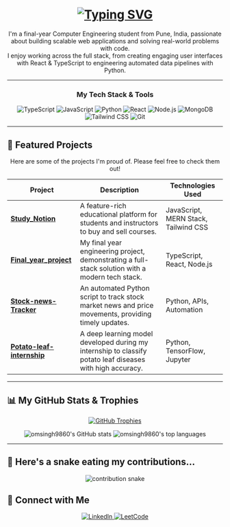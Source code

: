 <h1 align="center">
  <a href="https://git.io/typing-svg">
    <img src="https://readme-typing-svg.herokuapp.com?font=Fira+Code&size=25&pause=1000&color=3399FF&center=true&vCenter=true&multiline=true&width=500&lines=Hi+there%2C+I'm+Om+Singh+%F0%9F%91%8B;I'm+a+Full-Stack+Developer+%26+Python+Enthusiast;I+love+turning+ideas+into+reality+with+code." alt="Typing SVG" />
  </a>
</h1>

<p align="center">
  I'm a final-year Computer Engineering student from Pune, India, passionate about building scalable web applications and solving real-world problems with code.
  <br/>
  I enjoy working across the full stack, from creating engaging user interfaces with React & TypeScript to engineering automated data pipelines with Python.
</p>

---

<h3 align="center">My Tech Stack & Tools</h3>
<p align="center">
  <img src="https://img.shields.io/badge/TypeScript-3178C6?style=for-the-badge&logo=typescript&logoColor=white" alt="TypeScript"/>
  <img src="https://img.shields.io/badge/JavaScript-F7DF1E?style=for-the-badge&logo=javascript&logoColor=black" alt="JavaScript"/>
  <img src="https://img.shields.io/badge/Python-3776AB?style=for-the-badge&logo=python&logoColor=white" alt="Python"/>
  <img src="https://img.shields.io/badge/React-20232A?style=for-the-badge&logo=react&logoColor=61DAFB" alt="React"/>
  <img src="https://img.shields.io/badge/Node.js-339933?style=for-the-badge&logo=nodedotjs&logoColor=white" alt="Node.js"/>
  <img src="https://img.shields.io/badge/MongoDB-47A248?style=for-the-badge&logo=mongodb&logoColor=white" alt="MongoDB"/>
  <img src="https://img.shields.io/badge/Tailwind_CSS-38B2AC?style=for-the-badge&logo=tailwind-css&logoColor=white" alt="Tailwind CSS"/>
  <img src="https://img.shields.io/badge/GIT-E44C30?style=for-the-badge&logo=git&logoColor=white" alt="Git"/>
</p>

---

## 🚀 Featured Projects
<p align="center">Here are some of the projects I'm proud of. Please feel free to check them out!</p>

| Project                                     | Description                                                                                             | Technologies Used         |
| ------------------------------------------- | ------------------------------------------------------------------------------------------------------- | ------------------------- |
| **[Study_Notion](https://github.com/omsingh9860/Study_Notion)** | A feature-rich educational platform for students and instructors to buy and sell courses. | JavaScript, MERN Stack, Tailwind CSS |
| **[Final_year_project](https://github.com/omsingh9860/Final_year_project)** | My final year engineering project, demonstrating a full-stack solution with a modern tech stack. | TypeScript, React, Node.js |
| **[Stock-news-Tracker](https://github.com/omsingh9860/Stock-news-Tracker)** | An automated Python script to track stock market news and price movements, providing timely updates. | Python, APIs, Automation |
| **[Potato-leaf-internship](https://github.com/omsingh9860/Potato-leaf-internship)** | A deep learning model developed during my internship to classify potato leaf diseases with high accuracy. | Python, TensorFlow, Jupyter |

---

## 📊 My GitHub Stats & Trophies

<p align="center">
  <a href="https://github.com/ryo-ma/github-profile-trophy">
    <img src="https://github-profile-trophy.vercel.app/?username=omsingh9860&theme=dracula&column=7" alt="GitHub Trophies" />
  </a>
</p>
<p align="center">
  <img src="https://github-readme-stats.vercel.app/api?username=omsingh9860&show_icons=true&theme=dracula&rank_icon=github" alt="omsingh9860's GitHub stats" />
  <img src="https://github-readme-stats.vercel.app/api/top-langs/?username=omsingh9860&layout=compact&theme=dracula" alt="omsingh9860's top languages" />
</p>

---

## 🐍 Here's a snake eating my contributions...
<p align="center">
  <img src="https://raw.githubusercontent.com/omsingh9860/omsingh9860/output/github-contribution-grid-snake.svg" alt="contribution snake">
</p>


## 🔗 Connect with Me

<p align="center">
  <a href="https://linkedin.com/in/om-singh-1b86a935a" target="_blank">
    <img src="https://img.shields.io/badge/LinkedIn-0077B5?style=for-the-badge&logo=linkedin&logoColor=white" alt="LinkedIn"/>
  </a>
  <a href="https://leetcode.com/u/OmSingh98/" target="_blank">
    <img src="https://img.shields.io/badge/LeetCode-FFA116?style=for-the-badge&logo=leetcode&logoColor=black" alt="LeetCode"/>
  </a>
</p>
